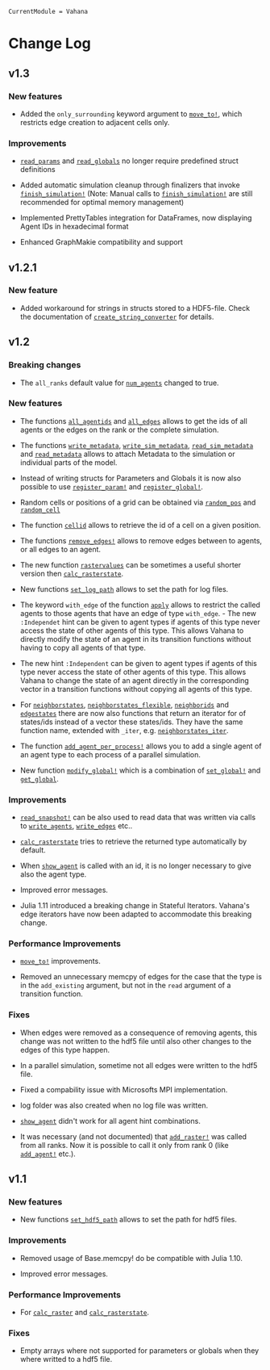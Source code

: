 ```@meta
CurrentModule = Vahana
```

# Change Log

## v1.3

### New features

- Added the `only_surrounding` keyword argument to [`move_to!`](@ref),
  which restricts edge creation to adjacent cells only.

### Improvements

- [`read_params`](@ref) and [`read_globals`](@ref) no longer require
  predefined struct definitions

- Added automatic simulation cleanup through finalizers that invoke
  [`finish_simulation!`](@ref) (Note: Manual calls to
  [`finish_simulation!`](@ref) are still recommended for optimal
  memory management)

- Implemented PrettyTables integration for DataFrames, now displaying
  Agent IDs in hexadecimal format

- Enhanced GraphMakie compatibility and support
  
## v1.2.1

### New feature

- Added workaround for strings in structs stored to a HDF5-file. Check
  the documentation of [`create_string_converter`](@ref) for details.

## v1.2

### Breaking changes

- The `all_ranks` default value for [`num_agents`](@ref) changed to true.

### New features

- The functions [`all_agentids`](@ref) and [`all_edges`](@ref) allows
  to get the ids of all agents or the edges on the rank or the
  complete simulation.

- The functions [`write_metadata`](@ref),
  [`write_sim_metadata`](@ref), [`read_sim_metadata`](@ref) and
  [`read_metadata`](@ref) allows to attach Metadata to the simulation
  or individual parts of the model.

- Instead of writing structs for Parameters and Globals it is now also possible
  to use [`register_param!`](@ref) and [`register_global!`](@ref).

- Random cells or positions of a grid can be obtained via
  [`random_pos`](@ref) and [`random_cell`](@ref)

- The function [`cellid`](@ref) allows to retrieve the id of a cell on
  a given position.

- The functions [`remove_edges!`](@ref) allows to remove edges between
  to agents, or all edges to an agent.

- The new function [`rastervalues`](@ref) can be sometimes a useful shorter
  version then [`calc_rasterstate`](@ref).

- New functions [`set_log_path`](@ref) allows to set the path for
  log files.

- The keyword `with_edge` of the function [`apply`](@ref) allows to
  restrict the called agents to those agents that have an edge of type
  `with_edge`. - The new `:Independet` hint can be given to agent
  types if agents of this type never access the state of other agents
  of this type. This allows Vahana to directly modify the state of an
  agent in its transition functions without having to copy all agents
  of that type.
  
- The new hint `:Independent` can be given to agent types if agents of
  this type never access the state of other agents of this type. This
  allows Vahana to change the state of an agent directly in the
  corresponding vector in a transition functions without copying all
  agents of this type.
  
- For [`neighborstates`](@ref), [`neighborstates_flexible`](@ref),
  [`neighborids`](@ref) and [`edgestates`](@ref) there are now
  also functions that return an iterator for of states/ids instead
  of a vector these states/ids. They have the same function name,
  extended with `_iter`, e.g. [`neighborstates_iter`](@ref).
  
- The function [`add_agent_per_process!`](@ref) allows you to add a single
  agent of an agent type to each process of a parallel simulation.
  
- New function [`modify_global!`](@ref) which is a combination of
  [`set_global!`](@ref) and [`get_global`](@ref).
  
### Improvements

- [`read_snapshot!`](@ref) can be also used to read data that was
  written via calls to [`write_agents`](@ref), [`write_edges`](@ref)
  etc..

- [`calc_rasterstate`](@ref) tries to retrieve the returned type
  automatically by default.

- When [`show_agent`](@ref) is called with an id, it is no longer
  necessary to give also the agent type.
  
- Improved error messages.

- Julia 1.11 introduced a breaking change in Stateful
  Iterators. Vahana's edge iterators have now been adapted to
  accommodate this breaking change.

### Performance Improvements

- [`move_to!`](@ref) improvements.

- Removed an unnecessary memcpy of edges for the case that the type is
  in the `add_existing` argument, but not in the `read` argument of a
  transition function.

### Fixes

- When edges were removed as a consequence of removing agents, this
  change was not written to the hdf5 file until also other changes to
  the edges of this type happen.

- In a parallel simulation, sometime not all edges were written to the
  hdf5 file.

- Fixed a compability issue with Microsofts MPI implementation.

- log folder was also created when no log file was written.

- [`show_agent`](@ref) didn't work for all agent hint combinations.

- It was necessary (and not documented) that [`add_raster!`](@ref) was
  called from all ranks. Now it is possible to call it only from rank
  0 (like [`add_agent!`](@ref) etc.).

## v1.1

### New features

- New functions [`set_hdf5_path`](@ref) allows to set the path for
  hdf5 files.

### Improvements

- Removed usage of Base.memcpy! do be compatible with Julia 1.10.

- Improved error messages.

### Performance Improvements

- For [`calc_raster`](@ref) and [`calc_rasterstate`](@ref).

### Fixes

- Empty arrays where not supported for parameters or globals when
  they where writted to a hdf5 file.


